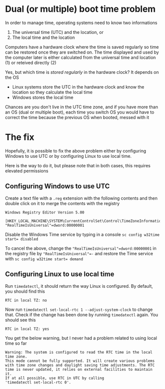 # Dual (or multiple) boot time problem
In order to manage time, operating systems need to know two informations
1. The universal time (UTC) and the location, or
2. The local time and the location

Computers have a hardware clock where the time is saved regularly so time can be restored once they are switched on. The time displayed and used by the computer later is either calculated from the universal time and location (1) or reteived directly (2)

Yes, but which time is *stored regularly* in the hardware clock? It depends on the OS
- Linux systems store the UTC in the hardware clock and know the location so they calculate the local time
- Windows stores the local time

Chances are you don't live in the UTC time zone, and if you have more than an OS (dual or multiple boot), each time you switch OS you would have to correct the time because the previous OS when booted, messed with it

# The fix
Hopefully, it is possible to fix the above problem either by configuring Windows to use UTC or by configuring Linux to use local time.

Here is the way to do it, but please note that in both cases, this requires elevated permissions
## Configuring Windows to use UTC
Create a text file with a ``.reg`` extension with the following contents and then double click on it to merge the contents with the registry
````console
Windows Registry Editor Version 5.00

[HKEY_LOCAL_MACHINE\SYSTEM\CurrentControlSet\Control\TimeZoneInformation]
"RealTimeIsUniversal"=dword:00000001
````
Disable the Windows Time service by typing in a console ``sc config w32time start= disabled``

To cancel the above, change the ``"RealTimeIsUniversal"=dword:00000001`` in the registry file by ``"RealTimeIsUniversal"=-`` and restore the Time service with ``sc config w32time start= demand``
## Configuring Linux to use local time
Run ``timedatectl``, it should return the way Linux is configured. By default, you should find this
````console
RTC in local TZ: no
````
Now run ``timedatectl set-local-rtc 1 --adjust-system-clock`` to change that. Check if the change has been done by running ``timedatectl`` again. You should see this
````console
RTC in local TZ: yes
````
You get the below warning, but I never had a problem related to using local time so far
````console
Warning: The system is configured to read the RTC time in the local time zone.
This mode cannot be fully supported. It will create various problems
with time zone changes and daylight saving time adjustments. The RTC
time is never updated, it relies on external facilities to maintain it.
If at all possible, use RTC in UTC by calling
'timedatectl set-local-rtc 0'.
````
